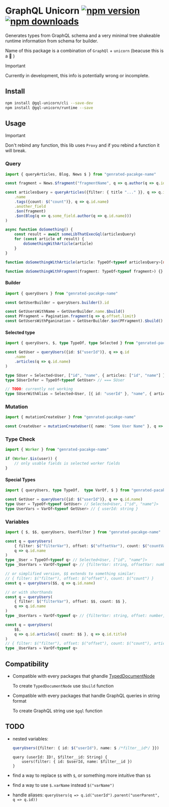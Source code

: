 # GraphQL Unicorn [![npm version](https://badgen.net/npm/v/@gql-unicorn/runtime)](https://npm.im/@gql-unicorn/runtime) [![npm downloads](https://badgen.net/npm/dm/@gql-unicorn/runtime)](https://npm.im/@gql-unicorn/runtime)

Generates types from GraphQL schema and a very minimal tree shakeable runtime information from schema for builder.

Name of this package is a combination of `GraphQl` + `unicorn` (beacuse this is a 🦄 )

> [!IMPORTANT]
> Currently in development, this info is potentially wrong or incomplete.

## Install

```bash
npm install @gql-unicorn/cli --save-dev
npm install @gql-unicorn/runtime --save
```

## Usage

> [!IMPORTANT]
> Don't rebind any function, this lib uses `Proxy` and if you rebind a function it will break.

### Query

```typescript
import { queryArticles, Blog, News $ } from "genrated-pacakge-name"

const fragment = News.$fragment("fragmentName", q => q.author(q => q.id.name))

const articlesQuery = queryArticles({filter: { title "..." }}, q => q.id
    .name
    .tags({count: $("count")}, q => q.id.name)
    .another_field
    .$on(fragment)
    .$on(Blog(q => q.some_field.author(q => q.id.name)))
)

async function doSomething() {
    const result = await someLibThatExecGql(articlesQuery)
    for (const article of result) {
        doSomethingWithArticle(article)
    }
}

function doSomethingWithArticle(article: TypeOf<typeof articlesQuery>[number]) {}

function doSomethingWithFragment(fragment: TypeOf<typeof fragment>) {}

```

#### Builder

```typescript
import { queryUsers } from "genrated-pacakge-name"

const GetUserBuilder = queryUsers.builder().id

const GetUsersWithName = GetUserBuilder.name.$build()
const PFragment = Pagination.fragment(q => q.offset.limit)
const GetUsersWithPganination = GetUserBuilder.$on(PFragment).$build()
```

#### Selected type

```typescript
import { queryUsers, $, type TypeOf, type Selected } from "genrated-pacakge-name"

const GetUser = queryUsers({id: $("userId")}, q => q.id
    .name
    .articles(q => q.id.name)
)

type SUser = Selected<User, ["id", "name", { articles: ["id", "name"] }]>
type SUserInfer = TypeOf<typeof GetUser> // === SUser

// TODO: currently not working
type SUserWithAlias = Selected<User, [{ id: "userId" }, "name", { articles: ["id", "name"] }]>
```


### Mutation

```typescript
import { mutationCreateUser } from "genrated-pacakge-name"

const CreateUser = mutationCreateUser({ name: "Some User Name" }, q => q.id.name)
```


### Type Check

```typescript
import { Worker } from "genrated-pacakge-name"

if (Worker.$is(user)) {
    // only usable fields is selected worker fields
}
```

#### Special Types

```typescript
import { queryUsers, type TypeOf,  type VarOf, $ } from "genrated-pacakge-name"

const GetUser = queryUsers({id: $("userId")}, q => q.id.name)
type User = TypeOf<typeof GetUser> // Selected<User, ["id", "name"]>
type UserVars = VarOf<typeof GetUser> // { userId: string }
```

### Variables

```typescript
import { $, $$, queryUsers, UserFilter } from "genrated-pacakge-name"

const q = queryUsers(
    { filter: $("filterVar"), offset: $("offsetVar"), count: $("countVar") }
    q => q.id.name
)
type _User = TypeOf<typeof q> // Selected<User, ["id", "name"]>
type _UserVars = VarOf<typeof q> // {filterVar: string, offsetVar: number, countVar: number}

// or simplified version, $$ extends to something similar:
// { filter: $("filter"), offset: $("offset"), count: $("count") }
const q = queryUsers($$, q => q.id.name)

// or with shorthands
const q = queryUsers(
    { filter: $("filterVar"), offset: $$, count: $$ },
    q => q.id.name
)
type _UserVars = VarOf<typeof q> // {filterVar: string, offset: number, count: number}

const q = queryUsers(
    $$,
    q => q.id.articles({ count: $$ }, q => q.id.title)
)
// { filter: $("filter"), offset: $("offset"), count: $("count"), articles__count: $("articles__count") }
type _UserVars = VarOf<typeof q>
```

## Compatibility

* Compatible with every packages that ghandle [TypedDocumentNode](https://the-guild.dev/graphql/codegen/plugins/typescript/typed-document-node)

    To create `TypedDocumentNode` use `$build` function

* Compatible with every packages that handle GraphQL queries in string format

    To create GraphQL string use `$gql` function

## TODO

* nested variables:
    ```ts
    queryUsers({filter: { id: $("userId"), name: $ /*filter__id*/ }})
    ```
    ```gql
    query (userId: ID!, $filter__id: String) {
        users(filter: { id: $userId, name: $filter__id })
    }
    ```

* find a way to replace `$$` with `$`, or something more intuitive than `$$`
* find a way to use `$.varName` instead `$("varName")`
* handle aliases: `queryUsers(q => q.id("userId").parent("userParent", q => q.id))`
